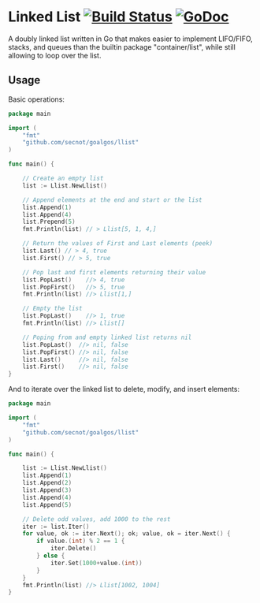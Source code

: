# Linked List [![Build Status](https://travis-ci.org/secnot/goalgos.svg?branch=master)](https://travis-ci.org/secnot/goalgos) [![GoDoc](https://godoc.org/github.com/secnot/goalgos/llist?status.svg)](http://godoc.org/github.com/secnot/goalgos/llist)

A doubly linked list written in Go that makes easier to implement LIFO/FIFO, 
stacks, and queues than the builtin package "container/list", while still
allowing to loop over the list.


## Usage

Basic operations:

```go
package main

import (
	"fmt"
	"github.com/secnot/goalgos/llist"
)

func main() {

	// Create an empty list
	list := Llist.NewLlist()

	// Append elements at the end and start or the list
	list.Append(1)
	list.Append(4)
	list.Prepend(5)
	fmt.Println(list) // > Llist[5, 1, 4,]

	// Return the values of First and Last elements (peek)
	list.Last() // > 4, true
	list.First() // > 5, true

	// Pop last and first elements returning their value
	list.PopLast()    //> 4, true
	list.PopFirst()   //> 5, true
	fmt.Println(list) //> Llist[1,]

	// Empty the list
	list.PopLast()    //> 1, true
	fmt.Println(list) //> Llist[]

	// Poping from and empty linked list returns nil
	list.PopLast()  //> nil, false
	list.PopFirst() //> nil, false
	list.Last()     //> nil, false
	list.First()    //> nil, false
}
```

And to iterate over the linked list to delete, modify, and insert elements:


```go
package main

import (
	"fmt"
	"github.com/secnot/goalgos/llist"
)

func main() {

	list := Llist.NewLlist()
	list.Append(1)
	list.Append(2)
	list.Append(3)
	list.Append(4)
	list.Append(5)

	// Delete odd values, add 1000 to the rest
	iter := list.Iter()
	for value, ok := iter.Next(); ok; value, ok = iter.Next() {
		if value.(int) % 2 == 1 {
			iter.Delete()
		} else {
			iter.Set(1000+value.(int))
		}
	}
	fmt.Println(list) //> Llist[1002, 1004]
}
```
